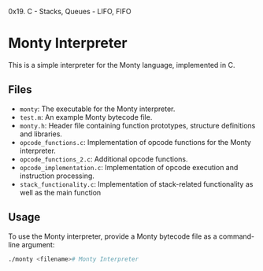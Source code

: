 0x19. C - Stacks, Queues - LIFO, FIFO

# Monty Interpreter

This is a simple interpreter for the Monty language, implemented in C.

## Files

- `monty`: The executable for the Monty interpreter.
- `test.m`: An example Monty bytecode file.
- `monty.h`: Header file containing function prototypes, structure definitions and libraries.
- `opcode_functions.c`: Implementation of opcode functions for the Monty interpreter.
- `opcode_functions_2.c`: Additional opcode functions.
- `opcode_implementation.c`: Implementation of opcode execution and instruction processing.
- `stack_functionality.c`: Implementation of stack-related functionality as well as the main function

## Usage

To use the Monty interpreter, provide a Monty bytecode file as a command-line argument:

```bash
./monty <filename># Monty Interpreter
